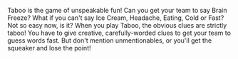 Taboo is the game of unspeakable fun! Can you get your team to say Brain Freeze? What if you can't say Ice Cream, Headache, Eating, Cold or Fast? Not so easy now, is it? When you play Taboo, the obvious clues are strictly taboo! You have to give creative, carefully-worded clues to get your team to guess words fast. But don't mention unmentionables, or you'll get the squeaker and lose the point!
